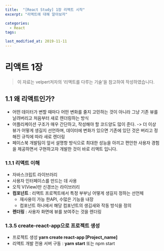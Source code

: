 ```yaml
---
title:  "[React Study] 1장 리액트 시작"
excerpt: "리액트에 대해 알아보자"

categories:
  - React
tags:

last_modified_at: 2019-11-11
---
```


# 리액트 1장
> 이 자료는 velpert저자의 ‘리액트를 다루는 기술’을 참고하여 작성하였습니다.  


## 1.1 왜 리액트인가?
* 어떤 데이터가 변할 때마다 어떤 변화를 줄지 고민하는 것이 아니라 그냥 기존 뷰를 날려버리고 처음부터 새로 렌더링하는 방식
* 어플리케이션 구조가 매우 간단하고, 작성해야 할 코드양도 많이 준다. -> 더 이상 뷰가 어떻게 생길지 선언하며, 데이터에 변화가 있으면 기존에 있던 것은 버리고 정해진 규칙에 따라 새로 렌더링
* 페이스북 개발팀이 앞서 설명항 방식으로 최대한 성능을 아끼고 편안한 사용자 경험을 제공하면서 구현하고자 개발한 것이 바로 리액트 입니다.
### 1.1.1 리액트 이해
* 자바스크립트 라이브러리
* 사용자 인터페이스를 만드는 데 사용
* 오직 V(View)만 신경쓰는 라이브러리
* **컴포넌트** :  리액트 프로젝트에서 특정 부부닝 어떻게 생길지 정하는 선언체
	* 재사용이 가능 한API, 수많은 기능을 내장
	* 컴포넌트 하나에서 해당 컴포넌트의 생김새와 작동 방식을 정의
* **렌더링** : 사용자 화면에 뷰를 보여주는 것을 렌더링



### 1.3.5 create-react-app으로 프로젝트 생성
* 프로젝트 생성 **yarn create react-app [Project_name]**
* 리액트 개발 전용 서버 구동 : **yarn start** 또는 npm start

